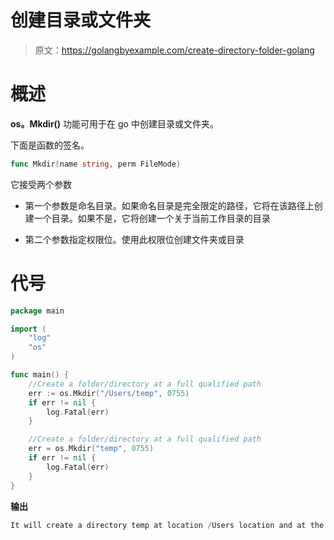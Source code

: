 # 创建目录或文件夹

> 原文：<https://golangbyexample.com/create-directory-folder-golang>

# **概述**

**os。Mkdir()** 功能可用于在 go 中创建目录或文件夹。

下面是函数的签名。

```go
func Mkdir(name string, perm FileMode)
```

它接受两个参数

*   第一个参数是命名目录。如果命名目录是完全限定的路径，它将在该路径上创建一个目录。如果不是，它将创建一个关于当前工作目录的目录

*   第二个参数指定权限位。使用此权限位创建文件夹或目录

# **代号**

```go
package main

import (
    "log"
    "os"
)

func main() {
    //Create a folder/directory at a full qualified path
    err := os.Mkdir("/Users/temp", 0755)
    if err != nil {
        log.Fatal(err)
    }

    //Create a folder/directory at a full qualified path
    err = os.Mkdir("temp", 0755)
    if err != nil {
        log.Fatal(err)
    }
}
```

**输出**

```go
It will create a directory temp at location /Users location and at the current working directory location
```